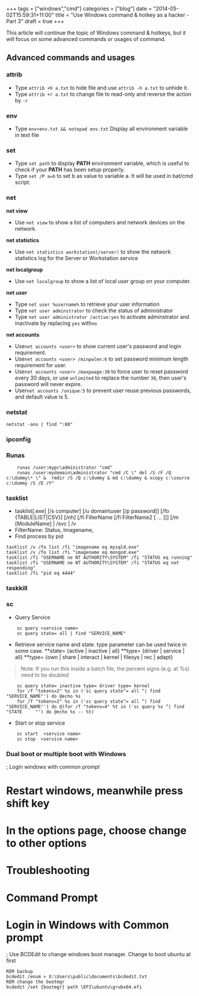 +++
tags =  ["windows","cmd"]
categories = ["blog"]
date = "2014-05-02T15:59:31+11:00"
title = "Use Windows command & hotkey as a hacker - Part 3"
draft = true
+++

This article will continue the topic of Windows command & hotkeys, but it will focus on some advanced commands or usages of command. 

## Advanced commands and usages


### attrib 

* Type `attrib +h a.txt` to hide file and use `attrib -h a.txt` to unhide it. 
* Type `attrib +r a.txt` to change file to read-only and reverse the action by `-r`

### env 
* Type `env>env.txt && notepad env.txt` Display all environment variable in text file

### set 
* Type `set path` to display **PATH** environment variable, which is useful to check if your **PATH** has been setup properly.
* Type `set /P a=b` to set b as value to variable a. It will be used in bat/cmd script. 

### net 

**net view**

* Use `net view` to show a list of computers and network devices on the network.

**net statistics**

* Use `net statistics workstation(/server)` to show the network statistics log for the Server or Workstation service

**net localgroup**

* Use `net localgroup` to show a list of local user group on your computer.

**net user**

* Type `net user %username%` to retrieve your user information 
* Type `net user adminstrator` to check the status of administrator 
* Type `net user administrator /active:yes` to activate adminstrator and inactivate by replacing `yes` with`no`

**net accounts**

* Use`net accounts <user>` to show current user's password and login requirement.
* Use`net accounts <user> /minpwlen:6` to set password minimum length requirement for user.
* Use`net accounts <user> /maxpwage:30` to force user to reset password every 30 days, or use `unlimited` to replace the number `30`, then user's password will never expire.
* User`net accounts /unique:5` to prevent user reuse previous passwords, and default value is 5.

### netstat 

```
netstat -ano | find ":80" 
```

### ipconfig


### Runas 
```
    runas /user:mypc\administrator "cmd"
    runas /user:mydomain\administrator "cmd /C \" del /S /F /Q c:\dummy\* \" &  rmdir /S /Q c:\dummy & md c:\dummy & xcopy c:\source c:\dummy /S /E /Y"
```

### tasklist
* tasklist[.exe] [/s computer] [/u domain\user [/p password]] [/fo {TABLE|LIST|CSV}] [/nh] [/fi FilterName [/fi FilterName2 [ ... ]]] [/m [ModuleName] | /svc | /v
* FilterName: Status, Imagename,
* Find process by pid
```
tasklist /v /fo list /fi "imagename eq mysqld.exe"
tasklist /v /fo list /fi "imagename eq mongod.exe"
tasklist /fi "USERNAME ne NT AUTHORITY\SYSTEM" /fi "STATUS eq running" 
tasklist /fi "USERNAME ne NT AUTHORITY\SYSTEM" /fi "STATUS eq not responding" 
tasklist /fi "pid eq 4444"
```

### taskkill

### sc
* Query Service

```
    sc query <service name>
    sc query state= all | find "SERVICE_NAME" 
```
* Retrieve service name and state. type parameter can be used twice in some case.
**state= {active | inactive | all}
**type= {driver | service | all}
**type= {own | share | interact | kernel | filesys | rec | adapt}


> Note: If you run this inside a batch file, the percent signs (e.g. at %s) need to be doubled
```
    sc query state= inactive type= driver type= kernel
    for /f "tokens=2" %s in ('sc query state^= all ^| find "SERVICE_NAME"') do @echo %s    
    for /f "tokens=2" %s in ('sc query state^= all ^| find "SERVICE_NAME"') do @(for /f "tokens=4" %t in ('sc query %s ^| find "STATE     "') do @echo %s -- %t)
```

* Start or stop service
```
    sc start  <service name>
    sc stop  <service name>
```



### Dual boot or multiple boot with Windows

; Login windows with common prompt 
# Restart windows, meanwhile press shift key
# In the options page, choose change to other options
#  Troubleshooting
# Command Prompt
# Login in Windows with Common prompt

; Use BCDEdit to change windows boot manager. Change to boot ubuntu at first

```
REM backup
bcdedit /enum > X:\Users\public\documents\bcdedit.txt
REM change the bootmgr 
bcdedit /set {bootmgr} path \EFI\ubuntu\grubx64.efi
```






